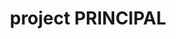 ---
name: alex segura
title: project PRINCIPAL
quote: 'My role overseeing complex installations from start to finish is uniquely rewarding. Managing each step, I have an opportunity to witness up-close the end result of all our collective efforts.'
details: 'Alex Segura manages Merritt’s carpentry and installation group, overseeing a team of some of the finest craftsmen in North America. With a thorough background in the millworking industry, he brings a trifecta of experience as a master carpenter, carpentry supervisor and millwork business owner to his position with Merritt. Today, he supervises the entire department of field operations managers, field installation managers, field superintendents and carpenters. From start to finish, from build to installation, he accepts and delivers only flawless craftsmanship and perfect results.'
image: /uploads/staff-11.jpg
display_order: 11
_comments:
  image: file should be ~600px wide
lang: en
---